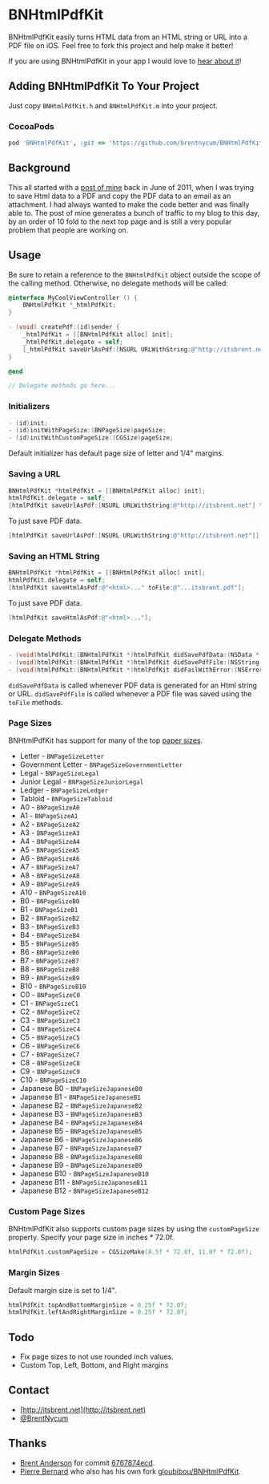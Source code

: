# BNHtmlPdfKit

BNHtmlPdfKit easily turns HTML data from an HTML string or URL into a PDF file on iOS. Feel free to fork this project and help make it better!

If you are using BNHtmlPdfKit in your app I would love to [hear about it](mailto:brentnycum@gmail.com)!

## Adding BNHtmlPdfKit To Your Project

Just copy `BNHtmlPdfKit.h` and `BNHtmlPdfKit.m` into your project.

### CocoaPods

```ruby
pod 'BNHtmlPdfKit', :git => 'https://github.com/brentnycum/BNHtmlPdfKit'
```

## Background

This all started with a [post of mine](http://itsbrent.net/2011/06/printing-converting-uiwebview-to-pdf/) back in June of 2011, when I was trying to save Html data to a PDF and copy the PDF data to an email as an attachment. I had always wanted to make the code better and was finally able to. The post of mine generates a bunch of traffic to my blog to this day, by an order of 10 fold to the next top page and is still a very popular problem that people are working on.

## Usage

Be sure to retain a reference to the `BNHtmlPdfKit` object outside the scope of the calling method. Otherwise, no delegate methods will be called:

```objective-c
@interface MyCoolViewController () {
    BNHtmlPdfKit *_htmlPdfKit;
}

- (void) createPdf:(id)sender {
    _htmlPdfKit = [[BNHtmlPdfKit alloc] init];
    _htmlPdfKit.delegate = self;
    [_htmlPdfKit saveUrlAsPdf:[NSURL URLWithString:@"http://itsbrent.net/index.html"]];
}

@end

// Delegate methods go here...

```

### Initializers

```objective-c
- (id)init;
- (id)initWithPageSize:(BNPageSize)pageSize;
- (id)initWithCustomPageSize:(CGSize)pageSize;
```

Default initializer has default page size of letter and 1/4" margins.

### Saving a URL 

```objective-c
BNHtmlPdfKit *htmlPdfKit = [[BNHtmlPdfKit alloc] init];
htmlPdfKit.delegate = self;
[htmlPdfKit saveUrlAsPdf:[NSURL URLWithString:@"http://itsbrent.net"] toFile:@"...itsbrent.pdf"];
```

To just save PDF data.

```objective-c
[htmlPdfKit saveUrlAsPdf:[NSURL URLWithString:@"http://itsbrent.net"]];
```

### Saving an HTML String 

```objective-c
BNHtmlPdfKit *htmlPdfKit = [[BNHtmlPdfKit alloc] init];
htmlPdfKit.delegate = self;
[htmlPdfKit saveHtmlAsPdf:@"<html>..." toFile:@"...itsbrent.pdf"];
```

To just save PDF data.

```objective-c
[htmlPdfKit saveHtmlAsPdf:@"<html>..."];
```

### Delegate Methods

```objective-c
- (void)htmlPdfKit:(BNHtmlPdfKit *)htmlPdfKit didSavePdfData:(NSData *)data;
- (void)htmlPdfKit:(BNHtmlPdfKit *)htmlPdfKit didSavePdfFile:(NSString *)file;
- (void)htmlPdfKit:(BNHtmlPdfKit *)htmlPdfKit didFailWithError:(NSError *)error;
```

`didSavePdfData` is called whenever PDF data is generated for an Html string or URL. `didSavePdfFile` is called whenever a PDF file was saved using the `toFile` methods.

### Page Sizes

BNHtmlPdfKit has support for many of the top [paper sizes](http://en.wikipedia.org/wiki/Paper_size).

 * Letter - `BNPageSizeLetter`
 * Government Letter - `BNPageSizeGovernmentLetter`
 * Legal - `BNPageSizeLegal`
 * Junior Legal - `BNPageSizeJuniorLegal`
 * Ledger - `BNPageSizeLedger`
 * Tabloid - `BNPageSizeTabloid`
 * A0 - `BNPageSizeA0`
 * A1 - `BNPageSizeA1`
 * A2 - `BNPageSizeA2`
 * A3 - `BNPageSizeA3`
 * A4 - `BNPageSizeA4`
 * A5 - `BNPageSizeA5`
 * A6 - `BNPageSizeA6`
 * A7 - `BNPageSizeA7`
 * A8 - `BNPageSizeA8`
 * A9 - `BNPageSizeA9`
 * A10 - `BNPageSizeA10`
 * B0 - `BNPageSizeB0`
 * B1 - `BNPageSizeB1`
 * B2 - `BNPageSizeB2`
 * B3 - `BNPageSizeB3`
 * B4 - `BNPageSizeB4`
 * B5 - `BNPageSizeB5`
 * B6 - `BNPageSizeB6`
 * B7 - `BNPageSizeB7`
 * B8 - `BNPageSizeB8`
 * B9 - `BNPageSizeB9`
 * B10 - `BNPageSizeB10`
 * C0 - `BNPageSizeC0`
 * C1 - `BNPageSizeC1`
 * C2 - `BNPageSizeC2`
 * C3 - `BNPageSizeC3`
 * C4 - `BNPageSizeC4`
 * C5 - `BNPageSizeC5`
 * C6 - `BNPageSizeC6`
 * C7 - `BNPageSizeC7`
 * C8 - `BNPageSizeC8`
 * C9 - `BNPageSizeC9`
 * C10 - `BNPageSizeC10`
 * Japanese B0 - `BNPageSizeJapaneseB0`
 * Japanese B1 - `BNPageSizeJapaneseB1`
 * Japanese B2 - `BNPageSizeJapaneseB2`
 * Japanese B3 - `BNPageSizeJapaneseB3`
 * Japanese B4 - `BNPageSizeJapaneseB4`
 * Japanese B5 - `BNPageSizeJapaneseB5`
 * Japanese B6 - `BNPageSizeJapaneseB6`
 * Japanese B7 - `BNPageSizeJapaneseB7`
 * Japanese B8 - `BNPageSizeJapaneseB8`
 * Japanese B9 - `BNPageSizeJapaneseB9`
 * Japanese B10 - `BNPageSizeJapaneseB10`
 * Japanese B11 - `BNPageSizeJapaneseB11`
 * Japanese B12 - `BNPageSizeJapaneseB12`

### Custom Page Sizes

BNHtmlPdfKit also supports custom page sizes by using the `customPageSize` property. Specify your page size in inches * 72.0f.

```objective-c
htmlPdfKit.customPageSize = CGSizeMake(8.5f * 72.0f, 11.0f * 72.0f);
```

### Margin Sizes

Default margin size is set to 1/4".

```objective-c
htmlPdfKit.topAndBottomMarginSize = 0.25f * 72.0f;
htmlPdfKit.leftAndRightMarginSize = 0.25f * 72.0f;
```

## Todo

 * Fix page sizes to not use rounded inch values.
 * Custom Top, Left, Bottom, and Right margins

## Contact

 * [http://itsbrent.net](http://itsbrent.net)
 * [@BrentNycum](http://twitter.com/brentnycum)

## Thanks

 * [Brent Anderson](https://github.com/brentjanderson) for commit [6767874ecd](https://github.com/brentnycum/BNHtmlPdfKit/commit/6767874ecd381f1659aaed57a40531b757385e43).
 * [Pierre Bernard](https://github.com/gloubibou) who also has his own fork [gloubibou/BNHtmlPdfKit](https://github.com/gloubibou/BNHtmlPdfKit).
